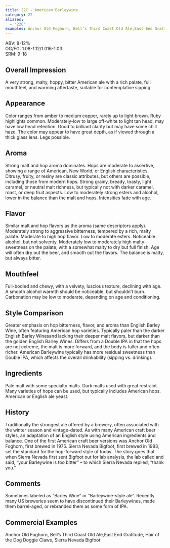 ```yaml
---
title: 22C - American Barleywine
category: 22
aliases: 
  - "22C"
examples: Anchor Old Foghorn, Bell’s Third Coast Old Ale,East End Gratitude, Hair of the Dog Doggie Claws, Sierra Nevada Bigfoot
---
```


ABV: 8-12%  
OG/FG: 1.08-1.12/1.016-1.03  
SRM: 9-18  

## Overall Impression
A very strong, malty, hoppy, bitter American ale with a rich palate, full mouthfeel, and warming aftertaste, suitable for contemplative sipping.

## Appearance
Color ranges from amber to medium copper, rarely up to light brown. Ruby highlights common. Moderately-low to large off-white to light tan head; may have low head retention. Good to brilliant clarity but may have some chill haze. The color may appear to have great depth, as if viewed through a thick glass lens. Legs possible.

## Aroma
Strong malt and hop aroma dominates. Hops are moderate to assertive, showing a range of American, New World, or English characteristics. Citrusy, fruity, or resiny are classic attributes, but others are possible, including those from modern hops. Strong grainy, bready, toasty, light caramel, or neutral malt richness, but typically not with darker caramel, roast, or deep fruit aspects. Low to moderately strong esters and alcohol, lower in the balance than the malt and hops. Intensities fade with age.

## Flavor
Similar malt and hop flavors as the aroma (same descriptors apply). Moderately strong to aggressive bitterness, tempered by a rich, malty palate. Moderate to high hop flavor. Low to moderate esters. Noticeable alcohol, but not solventy. Moderately low to moderately high malty sweetness on the palate, with a somewhat malty to dry but full finish. Age will often dry out the beer, and smooth out the flavors. The balance is malty, but always bitter.

## Mouthfeel
Full-bodied and chewy, with a velvety, luscious texture, declining with age. A smooth alcohol warmth should be noticeable, but shouldn’t burn. Carbonation may be low to moderate, depending on age and conditioning.

## Style Comparison
Greater emphasis on hop bitterness, flavor, and aroma than English Barley Wine, often featuring American hop varieties. Typically paler than the darker English Barley Winesand lacking their deeper malt flavors, but darker than the golden English Barley Wines. Differs from a Double IPA in that the hops are not extreme, the malt is more forward, and the body is fuller and often richer. American Barleywine typically has more residual sweetness than Double IPA, which affects the overall drinkability (sipping vs. drinking).

## Ingredients
Pale malt with some specialty malts. Dark malts used with great restraint. Many varieties of hops can be used, but typically includes American hops. American or English ale yeast.

## History
Traditionally the strongest ale offered by a brewery, often associated with the winter season and vintage-dated. As with many American craft beer styles, an adaptation of an English style using American ingredients and balance. One of the first American craft beer versions was Anchor Old Foghorn, first brewed in 1975. Sierra Nevada Bigfoot, first brewed in 1983, set the standard for the hop-forward style of today. The story goes that when Sierra Nevada first sent Bigfoot out for lab analysis, the lab called and said, “your Barleywine is too bitter” – to which Sierra Nevada replied, “thank you.”

## Comments
Sometimes labeled as “Barley Wine” or “Barleywine-style ale”. Recently many US breweries seem to have discontinued their Barleywines, made them barrel-aged, or rebranded them as some form of IPA.

## Commercial Examples
Anchor Old Foghorn, Bell’s Third Coast Old Ale,East End Gratitude, Hair of the Dog Doggie Claws, Sierra Nevada Bigfoot
